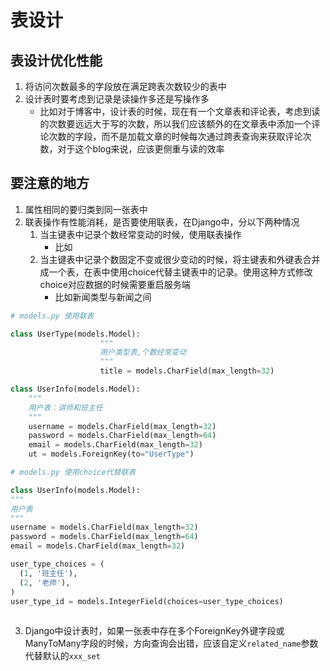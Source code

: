 # 表设计

## 表设计优化性能
1. 将访问次数最多的字段放在满足跨表次数较少的表中
2. 设计表时要考虑到记录是读操作多还是写操作多
	- 比如对于博客中，设计表的时候，现在有一个文章表和评论表，考虑到读的次数要远远大于写的次数，所以我们应该额外的在文章表中添加一个评论次数的字段，而不是加载文章的时候每次通过跨表查询来获取评论次数，对于这个blog来说，应该更侧重与读的效率


## 要注意的地方
1. 属性相同的要归类到同一张表中
2. 联表操作有性能消耗，是否要使用联表，在Django中，分以下两种情况
	1. 当主键表中记录个数经常变动的时候，使用联表操作
		- 比如
	2. 当主键表中记录个数固定不变或很少变动的时候，将主键表和外键表合并成一个表，在表中使用choice代替主键表中的记录。使用这种方式修改choice对应数据的时候需要重启服务端
		- 比如新闻类型与新闻之间


```python
# models.py 使用联表

class UserType(models.Model):
					"""
					用户类型表,个数经常变动
					"""
					title = models.CharField(max_length=32)

class UserInfo(models.Model):
	"""
	用户表：讲师和班主任
	"""
	username = models.CharField(max_length=32)
	password = models.CharField(max_length=64)
	email = models.CharField(max_length=32)
	ut = models.ForeignKey(to="UserType")
```


```python
# models.py 使用choice代替联表

class UserInfo(models.Model):
"""
用户表
"""
username = models.CharField(max_length=32)
password = models.CharField(max_length=64)
email = models.CharField(max_length=32)

user_type_choices = (
  (1, '班主任'),
  (2, '老师'),
)
user_type_id = models.IntegerField(choices=user_type_choices)
		
```

3. Django中设计表时，如果一张表中存在多个ForeignKey外键字段或ManyToMany字段的时候，方向查询会出错，应该自定义`related_name`参数代替默认的`xxx_set`


